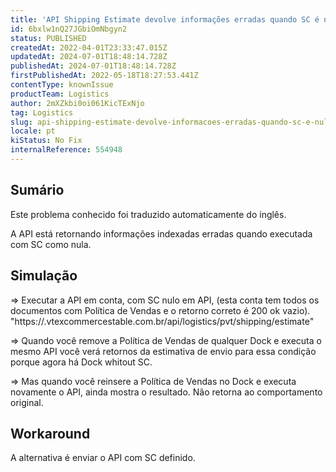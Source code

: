 ```yaml
---
title: 'API Shipping Estimate devolve informações erradas quando SC é nulo'
id: 6bxlw1nQ27JGbiOmNbgyn2
status: PUBLISHED
createdAt: 2022-04-01T23:33:47.015Z
updatedAt: 2024-07-01T18:48:14.728Z
publishedAt: 2024-07-01T18:48:14.728Z
firstPublishedAt: 2022-05-18T18:27:53.441Z
contentType: knownIssue
productTeam: Logistics
author: 2mXZkbi0oi061KicTExNjo
tag: Logistics
slug: api-shipping-estimate-devolve-informacoes-erradas-quando-sc-e-nulo
locale: pt
kiStatus: No Fix
internalReference: 554948
---
```


## Sumário

<div class="alert alert-info">
  <p>Este problema conhecido foi traduzido automaticamente do inglês.</p>
</div>



A API está retornando informações indexadas erradas quando executada com SC como nula.



## Simulação



=> Executar a API em conta, com SC nulo em API, (esta conta tem todos os documentos com Política de Vendas e o retorno correto é 200 ok vazio).
"https://.vtexcommercestable.com.br/api/logistics/pvt/shipping/estimate"

=> Quando você remove a Política de Vendas de qualquer Dock e executa o mesmo API você verá retornos da estimativa de envio para essa condição porque agora há Dock whitout SC.

=> Mas quando você reinsere a Política de Vendas no Dock e executa novamente o API, ainda mostra o resultado. Não retorna ao comportamento original.



## Workaround


A alternativa é enviar o API com SC definido.

